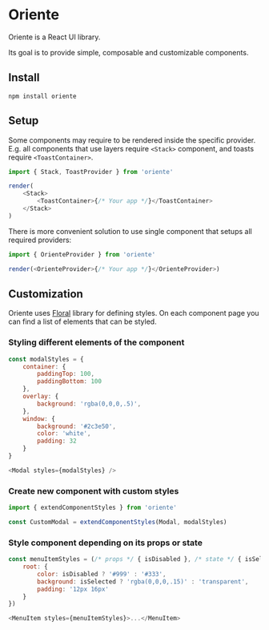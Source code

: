 # Oriente

Oriente is a React UI library.

Its goal is to provide simple, composable and customizable components.

## Install

```
npm install oriente
```

## Setup

Some components may require to be rendered inside the specific provider.
E.g. all components that use layers require `<Stack>` component,
and toasts require `<ToastContainer>`.

```js
import { Stack, ToastProvider } from 'oriente'

render(
    <Stack>
        <ToastContainer>{/* Your app */}</ToastContainer>
    </Stack>
)
```

There is more convenient solution to use single component that setups all required providers:

```js
import { OrienteProvider } from 'oriente'

render(<OrienteProvider>{/* Your app */}</OrienteProvider>)
```

## Customization

Oriente uses [Floral](https://github.com/sunflowerdeath/floral) library
for defining styles.
On each component page you can find a list of elements that can be styled.

### Styling different elements of the component

```js
const modalStyles = {
    container: {
        paddingTop: 100,
        paddingBottom: 100
    },
    overlay: {
        background: 'rgba(0,0,0,.5)',
    },
    window: {
        background: '#2c3e50',
        color: 'white',
        padding: 32
    }
}

<Modal styles={modalStyles} />
```

### Create new component with custom styles

```js
import { extendComponentStyles } from 'oriente'

const CustomModal = extendComponentStyles(Modal, modalStyles)
```

### Style component depending on its props or state

```js
const menuItemStyles = (/* props */ { isDisabled }, /* state */ { isSelected }) => ({
    root: {
        color: isDisabled ? '#999' : '#333',
        background: isSelected ? 'rgba(0,0,0,.15)' : 'transparent',
        padding: '12px 16px'
    }
})

<MenuItem styles={menuItemStyles}>...</MenuItem>
```
